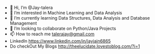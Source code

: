 - 👋 Hi, I’m @Jay-talera
- 👀 I’m interested in Machine Learning and Data Analysis
- 🌱 I’m currently learning Data Structures, Data Analysis and Database Management
- 💞️ I’m looking to collaborate on Python/Java Projects
- 📫 How to reach me talerajay@gmail.com
- LinkedIn <a> https://www.linkedin.com/in/jayjain6865 </a>
- Do checkOut My Blogs <a>http://theelucidate.lovestoblog.com/?i=1</a>

<!---
Jay-talera/Jay-talera is a ✨ special ✨ repository because its `README.md` (this file) appears on your GitHub profile.
You can click the Preview link to take a look at your changes.
--->
